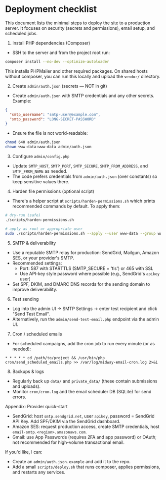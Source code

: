 # Deployment checklist

This document lists the minimal steps to deploy the site to a production server. It focuses on security (secrets and permissions), email setup, and scheduled jobs.

1) Install PHP dependencies (Composer)

 - SSH to the server and from the project root run:

```bash
composer install --no-dev --optimize-autoloader
```

This installs PHPMailer and other required packages. On shared hosts without composer, you can run this locally and upload the `vendor/` directory.

2) Create `admin/auth.json` (secrets — NOT in git)

 - Create `admin/auth.json` with SMTP credentials and any other secrets. Example:

```json
{
  "smtp_username": "smtp-user@example.com",
  "smtp_password": "LONG-SECRET-PASSWORD"
}
```

 - Ensure the file is not world-readable:

```bash
chmod 640 admin/auth.json
chown www-data:www-data admin/auth.json
```

3) Configure `admin/config.php`

 - Update `SMTP_HOST`, `SMTP_PORT`, `SMTP_SECURE`, `SMTP_FROM_ADDRESS`, and `SMTP_FROM_NAME` as needed.
 - The code prefers credentials from `admin/auth.json` (over constants) so keep sensitive values there.

4) Harden file permissions (optional script)

 - There's a helper script at `scripts/harden-permissions.sh` which prints recommended commands by default. To apply them:

```bash
# dry-run (safe)
./scripts/harden-permissions.sh

# apply as root or appropriate user
sudo ./scripts/harden-permissions.sh --apply --user www-data --group www-data
```

5) SMTP & deliverability

 - Use a reputable SMTP relay for production: SendGrid, Mailgun, Amazon SES, or your provider's SMTP.
 - Recommended settings:
   - Port: 587 with STARTTLS (SMTP_SECURE = 'tls') or 465 with SSL
   - Use API-key style password where possible (e.g., SendGrid's `apikey` user)
 - Set SPF, DKIM, and DMARC DNS records for the sending domain to improve deliverability.

6) Test sending

 - Log into the admin UI -> SMTP Settings -> enter test recipient and click "Send Test Email".
 - Alternatively, run the `admin/send-test-email.php` endpoint via the admin UI.

7) Cron / scheduled emails

 - For scheduled campaigns, add the cron job to run every minute (or as needed):

```cron
* * * * * cd /path/to/project && /usr/bin/php cron/send_scheduled_emails.php >> /var/log/midway-email-cron.log 2>&1
```

8) Backups & logs

 - Regularly back up `data/` and `private_data/` (these contain submissions and uploads).
 - Monitor `cron/cron.log` and the email scheduler DB (SQLite) for send errors.

Appendix: Provider quick-start

- SendGrid: host `smtp.sendgrid.net`, user `apikey`, password = SendGrid API Key. Add SPF/DKIM via the SendGrid dashboard.
- Amazon SES: request production access, create SMTP credentials, host `email-smtp.<region>.amazonaws.com`.
- Gmail: use App Passwords (requires 2FA and app password) or OAuth; not recommended for high-volume transactional email.

If you'd like, I can:

- Create an `admin/auth.json.example` and add it to the repo.
- Add a small `scripts/deploy.sh` that runs composer, applies permissions, and restarts any services.
